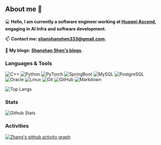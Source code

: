 ## About me 👋

💻 **Hello, I am currently a software engineer working at [<u>Huawei Ascend</u>](https://www.hiascend.com/), engaging in AI Infra and software development.**

📫 **Contact me: [<u>shanshanshen333@gmail.com</u>](shanshanshen333@gmail.com).**

📃 **My blogs: [<u>Shanshan Shen's blogs</u>](https://shen-shanshan.github.io/).**

### Languages & Tools

![C++](https://img.shields.io/badge/-C++-333333?style=flat-square&logo=cplusplus)
![Python](https://img.shields.io/badge/-Python-333333?style=flat-square&logo=Python)
![PyTorch](https://img.shields.io/badge/-PyTorch-333333?style=flat-square&logo=PyTorch)
![SpringBoot](https://img.shields.io/badge/-SpringBoot-333333?style=flat-square&logo=springboot)
![MySQL](https://img.shields.io/badge/-MySQL-333333?style=flat-square&logo=mysql)
![PostgreSQL](https://img.shields.io/badge/-PostgreSQL-333333?style=flat-square&logo=postgresql)
![Oracle](https://img.shields.io/badge/-Oracle-333333?style=flat-square&logo=oracle)
![Linux](https://img.shields.io/badge/-Linux-333333?style=flat&logo=Linux&logoColor=FCC624)
![Git](https://img.shields.io/badge/-Git-333333?style=flat-square&logo=git)
![GitHub](https://img.shields.io/badge/-GitHub-333333?style=flat-square&logo=github)
![Markdown](https://img.shields.io/badge/-Markdown-333333?style=flat&logo=markdown)

![Top Langs](https://github-readme-stats.vercel.app/api/top-langs/?username=shen-shanshan&hide=TeX&layout=compact)

### Stats

![Github Stats](https://github-readme-stats.vercel.app/api?username=shen-shanshan&count_private=true&show_icons=true&include_all_commits=true)

### Activities

[![Zhang's github activity graph](https://github-readme-activity-graph.vercel.app/graph?username=shen-shanshan&theme=dracula)](https://github.com/shen-shanshan/github-readme-activity-graph)
